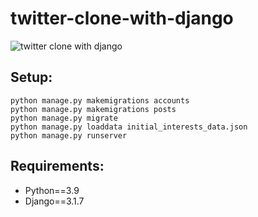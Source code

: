 # twitter-clone-with-django
![twitter clone with django](https://raw.githubusercontent.com/farhadkazemian/twitter-clone-with-django/master/accounts/static/logo.jpg)
## Setup:
```
python manage.py makemigrations accounts
python manage.py makemigrations posts
python manage.py migrate
python manage.py loaddata initial_interests_data.json 
python manage.py runserver
```
## Requirements:
- Python==3.9
- Django==3.1.7
